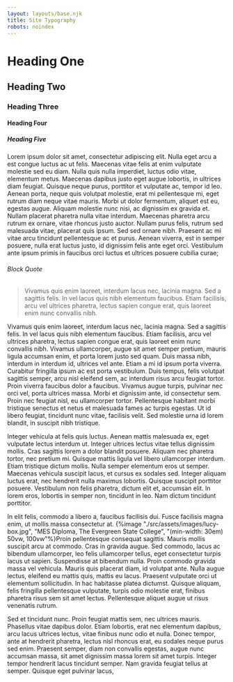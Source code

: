 ```yaml
---
layout: layouts/base.njk
title: Site Typography
robots: noindex
---
```

# Heading One

## Heading Two

### Heading Three

#### Heading Four

##### Heading Five

Lorem ipsum dolor sit amet, consectetur adipiscing elit. Nulla eget arcu a est congue luctus ac ut felis. Maecenas vitae felis at enim vulputate molestie sed eu diam. Nulla quis nulla imperdiet, luctus odio vitae, elementum metus. Maecenas dapibus justo eget augue lobortis, in ultrices diam feugiat. Quisque neque purus, porttitor et vulputate ac, tempor id leo. Aenean porta, neque quis volutpat molestie, erat mi pellentesque mi, eget rutrum diam neque vitae mauris. Morbi ut dolor fermentum, aliquet est eu, egestas augue. Aliquam molestie nunc nisi, ac dignissim ex gravida et. Nullam placerat pharetra nulla vitae interdum. Maecenas pharetra arcu rutrum ex ornare, vitae rhoncus justo auctor. Nullam purus felis, rutrum sed malesuada vitae, placerat quis ipsum. Sed sed ornare nibh. Praesent ac mi vitae arcu tincidunt pellentesque ac et purus. Aenean viverra, est in semper posuere, nulla erat luctus justo, id dignissim felis ante eget orci. Vestibulum ante ipsum primis in faucibus orci luctus et ultrices posuere cubilia curae;

###### Block Quote

> Vivamus quis enim laoreet, interdum lacus nec, lacinia magna. Sed a sagittis felis. In vel lacus quis nibh elementum faucibus. Etiam facilisis, arcu vel ultrices pharetra, lectus sapien congue erat, quis laoreet enim nunc convallis nibh.

Vivamus quis enim laoreet, interdum lacus nec, lacinia magna. Sed a sagittis felis. In vel lacus quis nibh elementum faucibus. Etiam facilisis, arcu vel ultrices pharetra, lectus sapien congue erat, quis laoreet enim nunc convallis nibh. Vivamus ullamcorper, augue sit amet semper pretium, mauris ligula accumsan enim, et porta lorem justo sed quam. Duis massa nibh, interdum in interdum id, ultrices vel ante. Etiam a mi id ipsum porta viverra. Curabitur fringilla ipsum ac est porta vestibulum. Duis tempus, felis volutpat sagittis semper, arcu nisl eleifend sem, ac interdum risus arcu feugiat tortor. Proin viverra faucibus dolor a faucibus. Vivamus augue turpis, pulvinar nec orci vel, porta ultrices massa. Morbi et dignissim ante, id consectetur sem. Proin nec feugiat nisl, eu ullamcorper tortor. Pellentesque habitant morbi tristique senectus et netus et malesuada fames ac turpis egestas. Ut id libero feugiat, tincidunt nunc vitae, facilisis velit. Sed molestie urna id lorem blandit, in suscipit nibh tristique.

Integer vehicula at felis quis luctus. Aenean mattis malesuada ex, eget vulputate lectus interdum ut. Integer ultrices lectus vitae tellus dignissim mollis. Cras sagittis lorem a dolor blandit posuere. Aliquam nec pharetra tortor, nec pretium mi. Quisque mattis ligula vel libero ullamcorper interdum. Etiam tristique dictum mollis. Nulla semper elementum eros ut semper. Maecenas vehicula suscipit lacus, et cursus ex sodales sed. Integer aliquam luctus erat, nec hendrerit nulla maximus lobortis. Quisque suscipit porttitor posuere. Vestibulum non felis pharetra, dictum elit et, accumsan elit. In lorem eros, lobortis in semper non, tincidunt in leo. Nam dictum tincidunt porttitor.

In elit felis, commodo a libero a, faucibus facilisis dui. Fusce facilisis magna enim, ut mollis massa consectetur at. {%image "./src/assets/images/lucy-box.jpg", "MES Diploma, The Evergreen State College", "(min-width: 30em) 50vw, 100vw"%}Proin pellentesque consequat sagittis. Mauris mollis suscipit arcu at commodo. Cras in gravida augue. Sed commodo, lacus ac bibendum ullamcorper, leo felis ullamcorper tellus, eget consectetur turpis lacus ut sapien. Suspendisse at bibendum nulla. Proin commodo gravida massa vel vehicula. Mauris quis placerat diam, id volutpat ante. Nulla augue lectus, eleifend eu mattis quis, mattis eu lacus. Praesent vulputate orci ut elementum sollicitudin. In hac habitasse platea dictumst. Quisque aliquam, felis fringilla pellentesque vulputate, turpis odio molestie erat, finibus pharetra risus sem sit amet lectus. Pellentesque aliquet augue ut risus venenatis rutrum.

Sed et tincidunt nunc. Proin feugiat mattis sem, nec ultrices mauris. Phasellus vitae dapibus dolor. Etiam lobortis, erat nec elementum dapibus, arcu lacus ultrices lectus, vitae finibus nunc odio et nulla. Donec tempor, ante at hendrerit pharetra, lectus nisl rhoncus erat, eu sodales neque purus sed enim. Praesent semper, diam non convallis egestas, augue nunc accumsan massa, sit amet dignissim massa lorem sit amet turpis. Integer tempor hendrerit lacus tincidunt semper. Nam gravida feugiat tellus at semper. Quisque eget pulvinar lacus,
